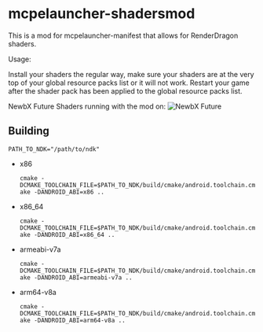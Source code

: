 # mcpelauncher-shadersmod

This is a mod for mcpelauncher-manifest that allows for RenderDragon shaders.

Usage: 

Install your shaders the regular way, make sure your shaders are at the very top of your global resource packs list or it will not work. Restart your game after the shader pack has been applied to the global resource packs list.

NewbX Future Shaders running with the mod on:
  ![NewbX Future](https://github.com/user-attachments/assets/586c472a-5d4d-4807-a7ad-bd50f324206c)


## Building
`PATH_TO_NDK="/path/to/ndk"`
- x86

  `cmake -DCMAKE_TOOLCHAIN_FILE=$PATH_TO_NDK/build/cmake/android.toolchain.cmake -DANDROID_ABI=x86 ..`
- x86_64

  `cmake -DCMAKE_TOOLCHAIN_FILE=$PATH_TO_NDK/build/cmake/android.toolchain.cmake -DANDROID_ABI=x86_64 ..`
- armeabi-v7a

  `cmake -DCMAKE_TOOLCHAIN_FILE=$PATH_TO_NDK/build/cmake/android.toolchain.cmake -DANDROID_ABI=armeabi-v7a ..`
- arm64-v8a

  `cmake -DCMAKE_TOOLCHAIN_FILE=$PATH_TO_NDK/build/cmake/android.toolchain.cmake -DANDROID_ABI=arm64-v8a ..`
